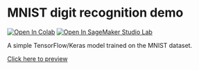 # MNIST digit recognition demo

[![Open In Colab](https://colab.research.google.com/assets/colab-badge.svg)](https://colab.research.google.com/github/lkurcak/mnist-demo/blob/main/MNIST%20digit%20recognition.ipynb)
[![Open In SageMaker Studio Lab](https://studiolab.sagemaker.aws/studiolab.svg)](https://studiolab.sagemaker.aws/import/github/lkurcak/mnist-demo/blob/main/MNIST%20digit%20recognition.ipynb)  

A simple TensorFlow/Keras model trained on the MNIST dataset.

[Click here to preview](MNIST%20digit%20recognition/MNIST%20digit%20recognition.md)
